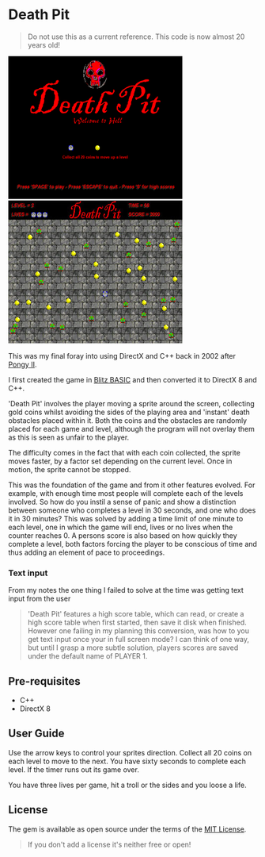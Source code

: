 # Death Pit

> Do not use this as a current reference. This code is now almost 20 years old!

<img src="/screenshots/title_screen.gif" alt="Screenshot of Death Pit title screen" />

<img src="/screenshots/game_screen.jpg" alt="Screenshot of Death Pit gameplay" />

This was my final foray into using DirectX and C++ back in 2002 after [Pongy II](https://github.com/Cruikshanks/pongy2).

I first created the game in [Blitz BASIC](https://en.wikipedia.org/wiki/Blitz_BASIC) and then converted it to DirectX 8 and C++.

'Death Pit' involves the player moving a sprite around the screen, collecting gold coins whilst avoiding the sides of the playing area and 'instant' death obstacles placed within it. Both the coins and the obstacles are randomly placed for each game and level, although the program will not overlay them as this is seen as unfair to the player.

The difficulty comes in the fact that with each coin collected, the sprite moves faster, by a factor set depending on the current level. Once in motion, the sprite cannot be stopped.

This was the foundation of the game and from it other features evolved. For example, with enough time most people will complete each of the levels involved. So how do you instil a sense of panic and show a distinction between someone who completes a level in 30 seconds, and one who does it in 30 minutes? This was solved by adding a time limit of one minute to each level, one in which the game will end, lives or no lives when the counter reaches 0. A persons score is also based on how quickly they complete a level, both factors forcing the player to be conscious of time and thus adding an element of pace to proceedings.

### Text input

From my notes the one thing I failed to solve at the time was getting text input from the user

> 'Death Pit' features a high score table, which can read, or create a high score table when first started, then save it disk when finished. However one failing in my planning this conversion, was how to you get text input once your in full screen mode? I can think of one way, but until I grasp a more subtle solution, players scores are saved under the default name of PLAYER 1.

## Pre-requisites

- C++
- DirectX 8

## User Guide

Use the arrow keys to control your sprites direction. Collect all 20 coins on each level to move to the next. You have sixty seconds to complete each level. If the timer runs out its game over.

You have three lives per game, hit a troll or the sides and you loose a life.

## License

The gem is available as open source under the terms of the [MIT License](http://opensource.org/licenses/MIT).

> If you don't add a license it's neither free or open!